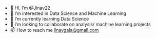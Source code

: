 - 👋 Hi, I’m @Jinav22
- 👀 I’m interested in Data Science and Machine Learning
- 🌱 I’m currently learning Data Science
- 💞️ I’m looking to collaborate on analysis/ machine learning projects
- 📫 How to reach me jinavgala@gmail.com

<!---
Jinav22/Jinav22 is a ✨ special ✨ repository because its `README.md` (this file) appears on your GitHub profile.
You can click the Preview link to take a look at your changes.
--->
